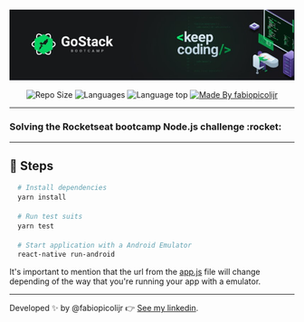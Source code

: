 <br />

<p align="center">
  <a href="https://rocketseat.com.br/gostack"> 
    <img alt="Go Stack" title="Go Stack" src="https://github.com/fabiopicolijr/desafio-conceitos-node/blob/master/src/assets/go-stack.jpg" />
  </a>
</p>

<p align="center">
  <img alt="Repo Size" title="Repo Size" src="https://img.shields.io/github/repo-size/fabiopicolijr/desafio-conceitos-node?color=282A36" />
  <img alt="Languages" title="Languages" src="https://img.shields.io/github/languages/count/fabiopicolijr/desafio-conceitos-node?color=282A36" />
  <img alt="Language top" title="Language top" title="Made By fabiopicolijr"  src="https://img.shields.io/github/languages/top/fabiopicolijr/desafio-conceitos-node?color=282A36" />
  <a href="https://github.com/fabiopicolijr">
    <img alt="Made By fabiopicolijr" title="Made By fabiopicolijr" src="https://img.shields.io/badge/made%20by-fabiopicolijr-917ECE" alt="Made by fabiopicolijr">
  <a>
</p>

---

<h3>Solving the Rocketseat bootcamp Node.js challenge :rocket:</h3>

---

## :running: Steps 
```bash
  # Install dependencies 
  yarn install 
  
  # Run test suits 
  yarn test 
  
  # Start application with a Android Emulator 
  react-native run-android 
```

It's important to mention that the url from the [app.js](https://github.com/fabiopicolijr/desafio-conceitos-node/blob/master/src/app.js) file will change depending of the way that you're running your app with a emulator. 

---

Developed :sparkles: by @fabiopicolijr :point_right: [See my linkedin](http://www.linkedin.com/in/fabiopicolijr).